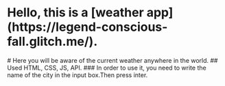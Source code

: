 <h1> Hello, this is a [weather app] (https://legend-conscious-fall.glitch.me/).</h1> 
# Here you will be aware of the current weather anywhere in the world.
## Used HTML, CSS, JS, API.
### In order to use it, you need to write the name of the city in the input box.Then press inter.

